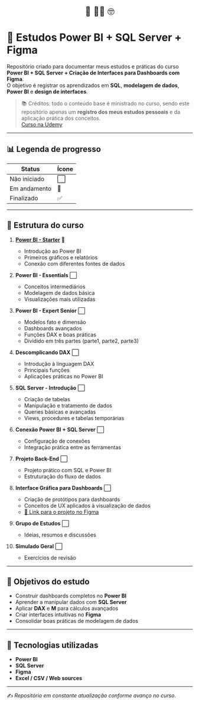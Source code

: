 <p align="center" style="font-size: 1.5rem;">
  🌸 👩‍💻 🤓
</p>

# 🚀 Estudos Power BI + SQL Server + Figma

Repositório criado para documentar meus estudos e práticas do curso **Power BI + SQL Server + Criação de Interfaces para Dashboards com Figma**.  
O objetivo é registrar os aprendizados em **SQL**, **modelagem de dados**, **Power BI** e **design de interfaces**.

> 📚 Créditos: todo o conteúdo base é ministrado no curso, sendo este repositório apenas um **registro dos meus estudos pessoais** e da aplicação prática dos conceitos.  
> [Curso na Udemy](https://www.udemy.com/share/107LUo3@39JsBXUjieAgOkzFrdEPKOADv2NrlTMnUJW0TVMMs3XF3xR6RFYXOjRA4pHQpGsL6w==/)

---

## 📊 Legenda de progresso
| Status | Ícone |
|--------|-------|
| Não iniciado | ⬜ |
| Em andamento | 🔄 |
| Finalizado | ✅ |

---

## 📂 Estrutura do curso

1. **[Power BI - Starter](./01-powerbi)** 🔄
   - Introdução ao Power BI
   - Primeiros gráficos e relatórios
   - Conexão com diferentes fontes de dados

2. **Power BI - Essentials** ⬜
   - Conceitos intermediários
   - Modelagem de dados básica
   - Visualizações mais utilizadas

3. **Power BI - Expert Senior** ⬜
   - Modelos fato e dimensão
   - Dashboards avançados
   - Funções DAX e boas práticas
   - Dividido em três partes (parte1, parte2, parte3)

4. **Descomplicando DAX** ⬜
   - Introdução à linguagem DAX
   - Principais funções
   - Aplicações práticas no Power BI

5. **SQL Server - Introdução** ⬜
   - Criação de tabelas
   - Manipulação e tratamento de dados
   - Queries básicas e avançadas
   - Views, procedures e tabelas temporárias

6. **Conexão Power BI + SQL Server** ⬜
   - Configuração de conexões
   - Integração prática entre as ferramentas

7. **Projeto Back-End** ⬜
   - Projeto prático com SQL e Power BI
   - Estruturação do fluxo de dados

8. **Interface Gráfica para Dashboards** ⬜
   - Criação de protótipos para dashboards
   - Conceitos de UX aplicados à visualização de dados
   - [🔗 Link para o projeto no Figma]()

9. **Grupo de Estudos** ⬜
   - Ideias, resumos e discussões

10. **Simulado Geral** ⬜
    - Exercícios de revisão

---

## 🎯 Objetivos do estudo
- Construir dashboards completos no **Power BI**  
- Aprender a manipular dados com **SQL Server**  
- Aplicar **DAX** e **M** para cálculos avançados  
- Criar interfaces intuitivas no **Figma**  
- Consolidar boas práticas de modelagem de dados  

---

## 🔧 Tecnologias utilizadas
- **Power BI**  
- **SQL Server**  
- **Figma**  
- **Excel / CSV / Web sources**  

---

✍️ *Repositório em constante atualização conforme avanço no curso.*